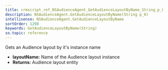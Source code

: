```yaml
---
title: crmscript_ref_NSAudienceAgent_GetAudienceLayoutByName_String_p_0
description: NSAudienceAgent.GetAudienceLayoutByName(String p_0)
intellisense: NSAudienceAgent.GetAudienceLayoutByName
sortOrder: 1298
keywords: GetAudienceLayoutByName(String)
so.topic: reference
---
```



Gets an Audience layout by it's instance name



* **layoutName:** Name of the Audience layout instance
* **Returns:** Audience layout entity


